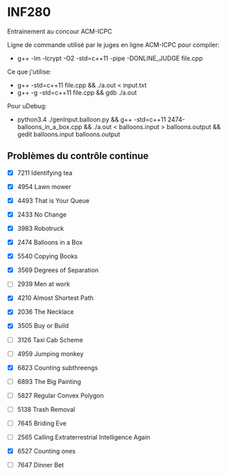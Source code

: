# INF280
Entrainement au concour ACM-ICPC

Ligne de commande utilisé par le juges en ligne ACM-ICPC pour compiler:
* g++ -lm -lcrypt -O2 -std=c++11 -pipe -DONLINE_JUDGE file.cpp

Ce que j'utilise:
* g++ -std=c++11 file.cpp && ./a.out < input.txt
* g++ -g -std=c++11 file.cpp && gdb ./a.out

Pour uDebug:
* python3.4 ./genInput.balloon.py && g++ -std=c++11 2474-balloons_in_a_box.cpp && ./a.out < balloons.input > balloons.output && gedit balloons.input balloons.output

## Problèmes du contrôle continue

- [X] 7211 Identifying tea
- [X] 4954 Lawn mower
- [X] 4493 That is Your Queue
- [X] 2433 No Change

- [X] 3983 Robotruck
- [X] 2474 Balloons in a Box
- [X] 5540 Copying Books

- [X] 3569 Degrees of Separation
- [ ] 2939 Men at work
- [X] 4210 Almost Shortest Path

- [X] 2036 The Necklace
- [X] 3505 Buy or Build
- [ ] 3126 Taxi Cab Scheme

- [ ] 4959 Jumping monkey
- [X] 6823 Counting subthreengs
- [ ] 6893 The Big Painting

- [ ] 5827 Regular Convex Polygon
- [ ] 5138 Trash Removal
- [ ] 7645 Briding Eve

- [ ] 2565 Calling Extraterrestrial Intelligence Again 
- [X] 6527 Counting ones
- [ ] 7647 Dinner Bet
